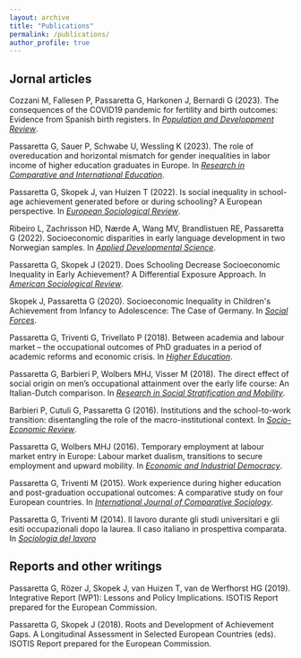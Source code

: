 ```yaml
---
layout: archive
title: "Publications"
permalink: /publications/
author_profile: true
---
```


## Jornal articles

Cozzani M, Fallesen P, Passaretta G, Harkonen J, Bernardi G (2023). The consequences of the COVID19 pandemic for fertility and birth outcomes: Evidence from Spanish birth registers. In [_Population and Developpment Review_](https://onlinelibrary.wiley.com/journal/17284457).

Passaretta G, Sauer P, Schwabe U, Wessling K (2023). The role of overeducation and horizontal mismatch for gender inequalities in labor income of higher education graduates in Europe. In [_Research in Comparative and International Education_](https://journals.sagepub.com/home/rci).

Passaretta G, Skopek J, van Huizen T (2022). Is social inequality in school-age achievement generated before or during schooling? A European perspective. In [_European Sociological Review_](https://academic.oup.com/esr).

Ribeiro L, Zachrisson HD, Nærde A, Wang MV, Brandlistuen RE, Passaretta G (2022). Socioeconomic disparities in early language development in two Norwegian samples. In [_Applied Developmental Science_](https://www.tandfonline.com/toc/hads20/current).

Passaretta G, Skopek J (2021). Does Schooling Decrease Socioeconomic Inequality in Early Achievement? A Differential Exposure Approach. In [_American Sociological Review_](https://journals.sagepub.com/doi/full/10.1177/00031224211049188).

Skopek J, Passaretta G (2020). Socioeconomic Inequality in Children's Achievement from Infancy to Adolescence: The Case of Germany.  In [_Social Forces_](https://academic.oup.com/sf/article/100/1/86/5924408?login=true).

Passaretta G, Triventi G, Trivellato P (2018). Between academia and labour market – the occupational outcomes of PhD graduates in a period of academic reforms and economic crisis.  In [_Higher Education_](https://link.springer.com/article/10.1007/s10734-018-0288-4).

Passaretta G, Barbieri P, Wolbers MHJ, Visser M (2018). The direct effect of social origin on men’s occupational attainment over the early life course: An Italian-Dutch comparison. In [_Research in Social Stratification and Mobility_](https://www.sciencedirect.com/science/article/pii/S0276562417300859?via%3Dihub).

Barbieri P, Cutuli G, Passaretta G (2016). Institutions and the school-to-work transition: disentangling the role of the macro-institutional context. In [_Socio-Economic Review_](https://academic.oup.com/ser/article/16/1/161/2890794).

Passaretta G, Wolbers MHJ (2016). Temporary employment at labour market entry in Europe: Labour market dualism, transitions to secure employment and upward mobility. In [_Economic and Industrial Democracy_](https://journals.sagepub.com/doi/full/10.1177/0143831X16652946).

Passaretta G, Triventi M (2015). Work experience during higher education and post-graduation occupational outcomes: A comparative study on four European countries. In [_International Journal of Comparative Sociology_](https://journals.sagepub.com/doi/10.1177/0020715215587772).

Passaretta G, Triventi M (2014). Il lavoro durante gli studi universitari e gli esiti occupazionali dopo la laurea. Il caso italiano in prospettiva comparata. In [_Sociologia del lavoro_](https://www.francoangeli.it/riviste/Scheda_Rivista.aspx?IDArticolo=52659&idRivista=83) 


## Reports and other writings
Passaretta G, Rözer J, Skopek J, van Huizen T, van de Werfhorst HG (2019). Integrative Report (WP1): Lessons and Policy Implications. ISOTIS Report prepared for the European Commission.

Passaretta G, Skopek J (2018). Roots and Development of Achievement Gaps. A Longitudinal Assessment in Selected European Countries (eds). ISOTIS Report prepared for the European Commission.


<!-- 








## Reports and others



<!--
This is your cheat sheet

Remember:

Pages_ contains the information that you want to show in your website for each "page": i.e: about.md
Data_ /navigation.yml contains the "layout" of your websites

#HEADLINE
##HEADLINE 2
##HEADLINE 3


[write here the word you want to be with the link](here the url)

write here to _italic_

write here to **bold**

This adds a circle before your phrase (item)

[whatever you write here would appear with underlined]

-->
